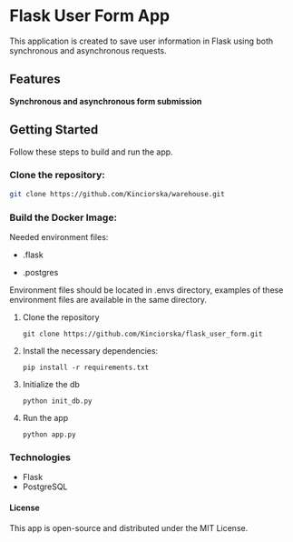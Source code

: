 # Flask User Form App

This application is created to save user information in Flask using both synchronous and asynchronous requests. 

## Features

 **Synchronous and asynchronous form submission**


## Getting Started

Follow these steps to build and run the app.

### Clone the repository:

   ```bash
   git clone https://github.com/Kinciorska/warehouse.git
   ```
### Build the Docker Image:

Needed environment files:

- .flask

- .postgres

Environment files should be located in .envs directory, examples of these environment files are available in the same directory.
 

1. Clone the repository
    ```
   git clone https://github.com/Kinciorska/flask_user_form.git
    ```
2. Install the necessary dependencies:
    ``` 
   pip install -r requirements.txt
    ```
3. Initialize the db
    ``` 
   python init_db.py
    ```
4. Run the app
    ``` 
   python app.py
    ```
### Technologies
- Flask
- PostgreSQL


#### License
This app is open-source and distributed under the MIT License.
